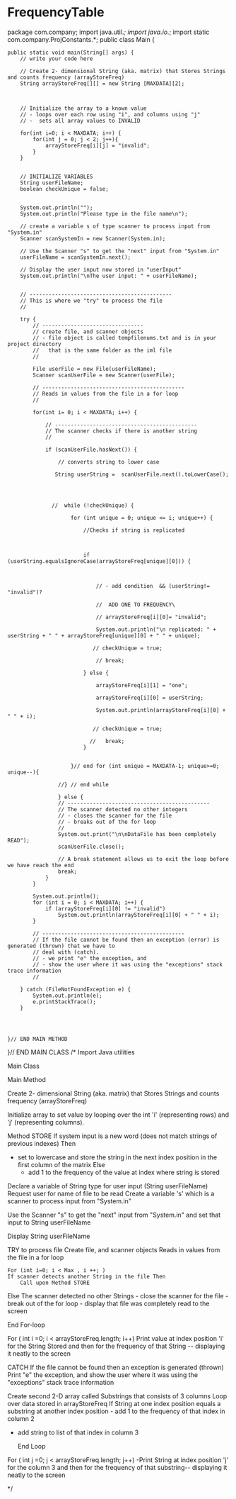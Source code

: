 # FrequencyTable
package com.company;
import java.util.*;
import java.io.*;
import static com.company.ProjConstants.*;
public class Main {

    public static void main(String[] args) {
        // write your code here

        // Create 2- dimensional String (aka. matrix) that Stores Strings and counts frequency (arrayStoreFreq)
        String arrayStoreFreq[][] = new String [MAXDATA][2];



        // Initialize the array to a known value
        // - loops over each row using "i", and columns using "j"
        // -  sets all array values to INVALID

        for(int i=0; i < MAXDATA; i++) {
            for(int j = 0; j < 2; j++){
                arrayStoreFreq[i][j] = "invalid";
            }
        }


        // INITIALIZE VARIABLES
        String userFileName;
        boolean checkUnique = false;


        System.out.println("");
        System.out.println("Please type in the file name\n");

        // create a variable s of type scanner to process input from "System.in"
        Scanner scanSystemIn = new Scanner(System.in);

        // Use the Scanner "s" to get the "next" input from "System.in"
        userFileName = scanSystemIn.next();

        // Display the user input now stored in "userInput"
        System.out.println("\nThe user input: " + userFileName);


        // ---------------------------------------------
        // This is where we "try" to process the file
        //

        try {
            // --------------------------------
            // create file, and scanner objects
            // - file object is called tempfilenums.txt and is in your project directory
            //   that is the same folder as the iml file
            //

            File userFile = new File(userFileName);
            Scanner scanUserFile = new Scanner(userFile);

            // ---------------------------------------------
            // Reads in values from the file in a for loop
            //

            for(int i= 0; i < MAXDATA; i++) {

                // ---------------------------------------------
                // The scanner checks if there is another string
                //

                if (scanUserFile.hasNext()) {

                    // converts string to lower case

                   String userString =  scanUserFile.next().toLowerCase();




                  //  while (!checkUnique) {

                        for (int unique = 0; unique <= i; unique++) {

                            //Checks if string is replicated



                            if (userString.equalsIgnoreCase(arrayStoreFreq[unique][0])) {



                                // - add condition  && (userString!= "invalid")?

                                //  ADD ONE TO FREQUENCY\

                                // arrayStoreFreq[i][0]= "invalid";

                                System.out.println("\n replicated: " + userString + " " + arrayStoreFreq[unique][0] + " " + unique);

                               // checkUnique = true;

                                // break;

                            } else {

                                arrayStoreFreq[i][1] = "one";

                                arrayStoreFreq[i][0] = userString;

                                System.out.println(arrayStoreFreq[i][0] + " " + i);

                               // checkUnique = true;

                              //   break;
                            }


                        }// end for (int unique = MAXDATA-1; unique>=0; unique--){

                    //} // end while

                    } else {
                    // ---------------------------------------------
                    // The scanner detected no other integers
                    // - closes the scanner for the file
                    // - breaks out of the for loop
                    //
                    System.out.print("\n\nDataFile has been completely READ");
                    scanUserFile.close();

                    // A break statement allows us to exit the loop before we have reach the end
                    break;
                }
            }

            System.out.println();
            for (int i = 0; i < MAXDATA; i++) {
                if (arrayStoreFreq[i][0] != "invalid")
                    System.out.println(arrayStoreFreq[i][0] + " " + i);
            }

            // ---------------------------------------------
            // If the file cannot be found then an exception (error) is generated (thrown) that we have to
            // deal with (catch).
            // - we print "e" the exception, and
            // - show the user where it was using the "exceptions" stack trace information
            //

        } catch (FileNotFoundException e) {
            System.out.println(e);
            e.printStackTrace();
        }




    }// END MAIN METHOD
}// END MAIN CLASS
/*
Import Java utilities

Main Class

Main Method


Create 2- dimensional String (aka. matrix) that Stores Strings and counts frequency (arrayStoreFreq)

Initialize array to set value by looping over the int 'i' (representing rows) and 'j' (representing columns).

Method STORE
If system input is a new word (does not match strings of previous indexes) Then
-  set to lowercase and store the string in the next index position in the first column of the matrix
Else
   - add 1 to the frequency of the value at index where string is stored


Declare a variable of String type for user input (String userFileName)
Request user for name of file to be read
Create a variable 's' which is a scanner to process input from "System.in"

Use the Scanner "s" to get the "next" input from "System.in" and set that input to String userFileName

Display String userFileName


TRY to process file
 Create file, and scanner objects
 Reads in values from the file in a for loop

	For (int i=0; i < Max , i ++; )
	If scanner detects another String in the file Then
		Call upon Method STORE
Else The scanner detected no other Strings
       - close the scanner for the file
       - break out of the for loop
       - display that file was completely read to the screen

End For-loop

 For ( int i =0; i < arrayStoreFreq.length; i++)
Print value at index position 'i' for the String Stored and
then for the frequency of that String -- displaying it neatly to the screen

CATCH
  If the file cannot be found then an exception is generated (thrown)
  Print  "e" the exception, and show the user where it was using the "exceptions" stack trace information

Create second 2-D array called Substrings that consists of 3 columns
	Loop over data stored in arrayStoreFreq
		If String at one index position equals a substring at another index position
			- add 1 to the frequency of that index in column 2
- add string to list of that index in column 3

	End Loop


 For ( int j =0; j < arrayStoreFreq.length; j++)
-Print String at index position 'j' for the column 3 and then for the frequency of that substring-- displaying it neatly to the screen




 */
